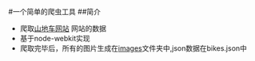 #一个简单的爬虫工具
##简介
* 爬取[山地车网站](http://www.cannondale.com/nam_en/2015/bikes/road) 网站的数据
* 基于node-webkit实现
* 爬取完毕后，所有的图片生成在[images](./images)文件夹中,json数据在bikes.json中